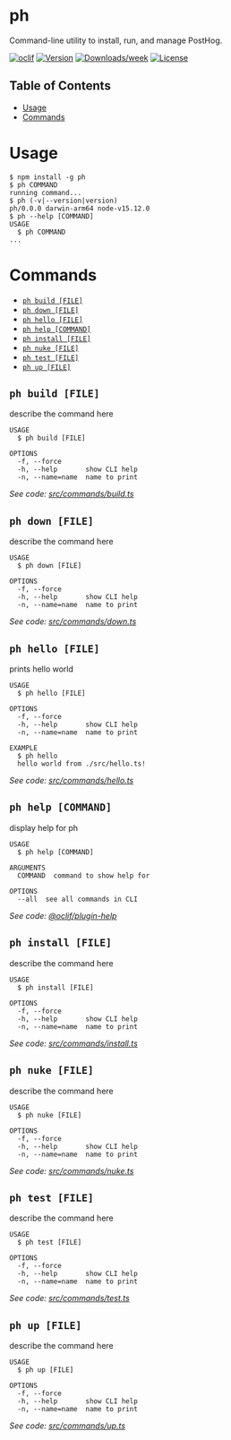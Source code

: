 ph
==

Command-line utility to install, run, and manage PostHog.


[![oclif](https://img.shields.io/badge/cli-oclif-brightgreen.svg)](https://oclif.io)
[![Version](https://img.shields.io/npm/v/ph.svg)](https://npmjs.org/package/ph)
[![Downloads/week](https://img.shields.io/npm/dw/ph.svg)](https://npmjs.org/package/ph)
[![License](https://img.shields.io/npm/l/ph.svg)](https://github.com/buwilliams/ph/blob/master/package.json)

## Table of Contents

<!-- toc -->
* [Usage](#usage)
* [Commands](#commands)
<!-- tocstop -->
# Usage
<!-- usage -->
```sh-session
$ npm install -g ph
$ ph COMMAND
running command...
$ ph (-v|--version|version)
ph/0.0.0 darwin-arm64 node-v15.12.0
$ ph --help [COMMAND]
USAGE
  $ ph COMMAND
...
```
<!-- usagestop -->
# Commands
<!-- commands -->
* [`ph build [FILE]`](#ph-build-file)
* [`ph down [FILE]`](#ph-down-file)
* [`ph hello [FILE]`](#ph-hello-file)
* [`ph help [COMMAND]`](#ph-help-command)
* [`ph install [FILE]`](#ph-install-file)
* [`ph nuke [FILE]`](#ph-nuke-file)
* [`ph test [FILE]`](#ph-test-file)
* [`ph up [FILE]`](#ph-up-file)

## `ph build [FILE]`

describe the command here

```
USAGE
  $ ph build [FILE]

OPTIONS
  -f, --force
  -h, --help       show CLI help
  -n, --name=name  name to print
```

_See code: [src/commands/build.ts](https://github.com/buwilliams/ph/blob/v0.0.0/src/commands/build.ts)_

## `ph down [FILE]`

describe the command here

```
USAGE
  $ ph down [FILE]

OPTIONS
  -f, --force
  -h, --help       show CLI help
  -n, --name=name  name to print
```

_See code: [src/commands/down.ts](https://github.com/buwilliams/ph/blob/v0.0.0/src/commands/down.ts)_

## `ph hello [FILE]`

prints hello world

```
USAGE
  $ ph hello [FILE]

OPTIONS
  -f, --force
  -h, --help       show CLI help
  -n, --name=name  name to print

EXAMPLE
  $ ph hello
  hello world from ./src/hello.ts!
```

_See code: [src/commands/hello.ts](https://github.com/buwilliams/ph/blob/v0.0.0/src/commands/hello.ts)_

## `ph help [COMMAND]`

display help for ph

```
USAGE
  $ ph help [COMMAND]

ARGUMENTS
  COMMAND  command to show help for

OPTIONS
  --all  see all commands in CLI
```

_See code: [@oclif/plugin-help](https://github.com/oclif/plugin-help/blob/v3.2.2/src/commands/help.ts)_

## `ph install [FILE]`

describe the command here

```
USAGE
  $ ph install [FILE]

OPTIONS
  -f, --force
  -h, --help       show CLI help
  -n, --name=name  name to print
```

_See code: [src/commands/install.ts](https://github.com/buwilliams/ph/blob/v0.0.0/src/commands/install.ts)_

## `ph nuke [FILE]`

describe the command here

```
USAGE
  $ ph nuke [FILE]

OPTIONS
  -f, --force
  -h, --help       show CLI help
  -n, --name=name  name to print
```

_See code: [src/commands/nuke.ts](https://github.com/buwilliams/ph/blob/v0.0.0/src/commands/nuke.ts)_

## `ph test [FILE]`

describe the command here

```
USAGE
  $ ph test [FILE]

OPTIONS
  -f, --force
  -h, --help       show CLI help
  -n, --name=name  name to print
```

_See code: [src/commands/test.ts](https://github.com/buwilliams/ph/blob/v0.0.0/src/commands/test.ts)_

## `ph up [FILE]`

describe the command here

```
USAGE
  $ ph up [FILE]

OPTIONS
  -f, --force
  -h, --help       show CLI help
  -n, --name=name  name to print
```

_See code: [src/commands/up.ts](https://github.com/buwilliams/ph/blob/v0.0.0/src/commands/up.ts)_
<!-- commandsstop -->

